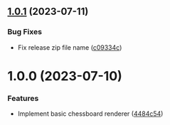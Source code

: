 ## [1.0.1](https://github.com/r8/logseq-chess/compare/v1.0.0...v1.0.1) (2023-07-11)


### Bug Fixes

* Fix release zip file name ([c09334c](https://github.com/r8/logseq-chess/commit/c09334c2e11dc2c3e0d02c9653af68e382843f21))

# 1.0.0 (2023-07-10)


### Features

* Implement basic chessboard renderer ([4484c54](https://github.com/r8/logseq-chess/commit/4484c54cfccdb948ecf4e73f306e41af7f0b57e3))
